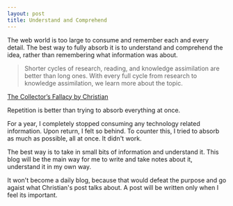 ```yaml
---
layout: post
title: Understand and Comprehend
---
```


The web world is too large to consume and remember each and every detail. The best way to fully absorb it is to understand and comprehend the idea, rather than remembering what information was about.

> Shorter cycles of research, reading, and knowledge assimilation are better than long ones. With every full cycle from research to knowledge assimilation, we learn more about the topic.

[The Collector’s Fallacy by Christian](https://zettelkasten.de/posts/collectors-fallacy/)

Repetition is better than trying to absorb everything at once. 

For a year, I completely stopped consuming any technology related information. Upon return, I felt so behind. To counter this, I tried to absorb as much as possible, all at once. It didn't work.

The best way is to take in small bits of information and understand it. This blog will be the main way for me to write and take notes about it, understand it in my own way.

It won't become a daily blog, because that would defeat the purpose and go agaist what Christian's post talks about. A post will be written only when I feel its important.